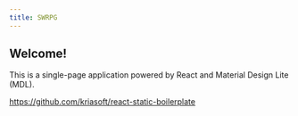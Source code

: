 ```yaml
---
title: SWRPG
---
```


## Welcome!

This is a single-page application powered by React and Material Design Lite (MDL).

https://github.com/kriasoft/react-static-boilerplate
